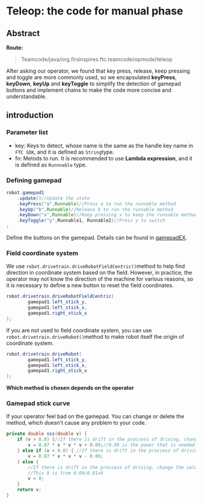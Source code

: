 # Teleop: the code for manual phase

## Abstract

**Route:**

> Teamcode/java/org.firsinspires.ftc.teamcode/opmode/teleop

After asking our operator, we found that key press, release, keep pressing and toggle are more commonly used, so we encapsulated **keyPress**, **keyDown**, **keyUp** and **keyToggle** to simplify the detection of gamepad buttons and implement chains to make the code more concise and understandable.

## introduction
### Parameter list
- key: Keys to detect, whose name is the same as the handle key name in ```FTC SDK```, and it is defined as ```String```type.
- fn: Metods to run. It is recommended to use **Lambda expression**, and it is defined as ```Runnnable``` type.

### Defining gamepad

```java
robot.gamepad1
    .update()//Update the state
    .keyPress("a",Runnable)//Press a to run the runnable method
    .keyUp("b",Runnable)//Release b to run the runnable method
    .keyDown("x",Runnable)//Keep pressing x to keep the runnable method running
    .keyToggle("y",Runnable1, Runnable2)//Press y to switch
;
```
Define the buttons on the gamepad. Details can be found in [gamepadEX](basic/gamepadex.md).

### Field coordinate system

We use ```robot.drivetrain.driveRobotFieldCentric()```method to help find direction in coordinate system based on the field. However, in practice, the operator may not know the direction of the machine for various reasons, so it is necessary to define a new button to reset the field coordinates.

```java
robot.drivetrain.driveRobotFieldCentric(
        gamepad1.left_stick_y,
        gamepad1.left_stick_x,
        gamepad1.right_stick_x
);
```
If you are not used to field coordinate system, you can use ```robot.drivetrain.driveRobot()```method to make robot itself the origin of coordinate system.

```java
robot.drivetrain.driveRobot(
        gamepad1.left_stick_y,
        gamepad1.left_stick_x,
        gamepad1.right_stick_x
);
```
**Which method is chosen depends on the operator**

### Gamepad stick curve
If your operator feel bad on the gamepad. You can change or delete the method, which doesn't cause any problem to your code.
```java
private double sss(double v) {
    if (v > 0.0) {//If there is drift in the proccess of driving, change the value to 0.01.
        v = 0.87 * v * v * v + 0.09;//0.09 is the power that is needed to drive the robot in season 24-25.
    } else if (v < 0.0) { //If there is drift in the proccess of driving, change the value to -0.01
        v = 0.87 * v * v * v - 0.09; 
    } else {
        //If there is drift in the proccess of driving, change the value of v to 9
        //This 9 is from 0.09/0.01=9
        v = 0;
    }
    return v;
}
```
